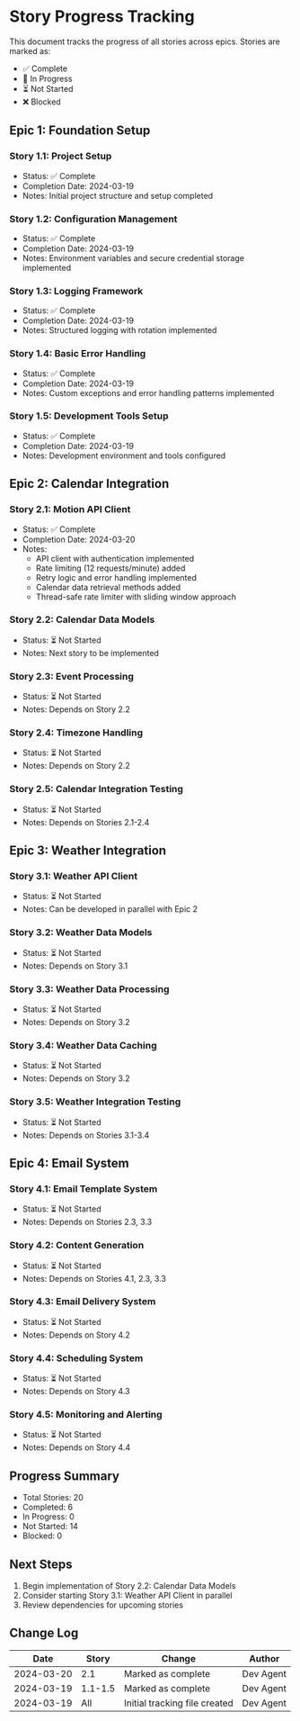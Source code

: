 # Story Progress Tracking

This document tracks the progress of all stories across epics. Stories are marked as:
- ✅ Complete
- 🔄 In Progress
- ⏳ Not Started
- ❌ Blocked

## Epic 1: Foundation Setup

### Story 1.1: Project Setup
- Status: ✅ Complete
- Completion Date: 2024-03-19
- Notes: Initial project structure and setup completed

### Story 1.2: Configuration Management
- Status: ✅ Complete
- Completion Date: 2024-03-19
- Notes: Environment variables and secure credential storage implemented

### Story 1.3: Logging Framework
- Status: ✅ Complete
- Completion Date: 2024-03-19
- Notes: Structured logging with rotation implemented

### Story 1.4: Basic Error Handling
- Status: ✅ Complete
- Completion Date: 2024-03-19
- Notes: Custom exceptions and error handling patterns implemented

### Story 1.5: Development Tools Setup
- Status: ✅ Complete
- Completion Date: 2024-03-19
- Notes: Development environment and tools configured

## Epic 2: Calendar Integration

### Story 2.1: Motion API Client
- Status: ✅ Complete
- Completion Date: 2024-03-20
- Notes: 
  - API client with authentication implemented
  - Rate limiting (12 requests/minute) added
  - Retry logic and error handling implemented
  - Calendar data retrieval methods added
  - Thread-safe rate limiter with sliding window approach

### Story 2.2: Calendar Data Models
- Status: ⏳ Not Started
- Notes: Next story to be implemented

### Story 2.3: Event Processing
- Status: ⏳ Not Started
- Notes: Depends on Story 2.2

### Story 2.4: Timezone Handling
- Status: ⏳ Not Started
- Notes: Depends on Story 2.2

### Story 2.5: Calendar Integration Testing
- Status: ⏳ Not Started
- Notes: Depends on Stories 2.1-2.4

## Epic 3: Weather Integration

### Story 3.1: Weather API Client
- Status: ⏳ Not Started
- Notes: Can be developed in parallel with Epic 2

### Story 3.2: Weather Data Models
- Status: ⏳ Not Started
- Notes: Depends on Story 3.1

### Story 3.3: Weather Data Processing
- Status: ⏳ Not Started
- Notes: Depends on Story 3.2

### Story 3.4: Weather Data Caching
- Status: ⏳ Not Started
- Notes: Depends on Story 3.2

### Story 3.5: Weather Integration Testing
- Status: ⏳ Not Started
- Notes: Depends on Stories 3.1-3.4

## Epic 4: Email System

### Story 4.1: Email Template System
- Status: ⏳ Not Started
- Notes: Depends on Stories 2.3, 3.3

### Story 4.2: Content Generation
- Status: ⏳ Not Started
- Notes: Depends on Stories 4.1, 2.3, 3.3

### Story 4.3: Email Delivery System
- Status: ⏳ Not Started
- Notes: Depends on Story 4.2

### Story 4.4: Scheduling System
- Status: ⏳ Not Started
- Notes: Depends on Story 4.3

### Story 4.5: Monitoring and Alerting
- Status: ⏳ Not Started
- Notes: Depends on Story 4.4

## Progress Summary

- Total Stories: 20
- Completed: 6
- In Progress: 0
- Not Started: 14
- Blocked: 0

## Next Steps

1. Begin implementation of Story 2.2: Calendar Data Models
2. Consider starting Story 3.1: Weather API Client in parallel
3. Review dependencies for upcoming stories

## Change Log

| Date | Story | Change | Author |
|------|-------|--------|---------|
| 2024-03-20 | 2.1 | Marked as complete | Dev Agent |
| 2024-03-19 | 1.1-1.5 | Marked as complete | Dev Agent |
| 2024-03-19 | All | Initial tracking file created | Dev Agent | 
